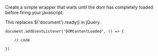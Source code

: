 Create a simple wrapper that waits until the dom has completely loaded before firing your javascript.

This replaces $('document').ready() in jQuery.    
 
    document.addEventListener('DOMContentLoaded', () => {
       
        // code
    
    })